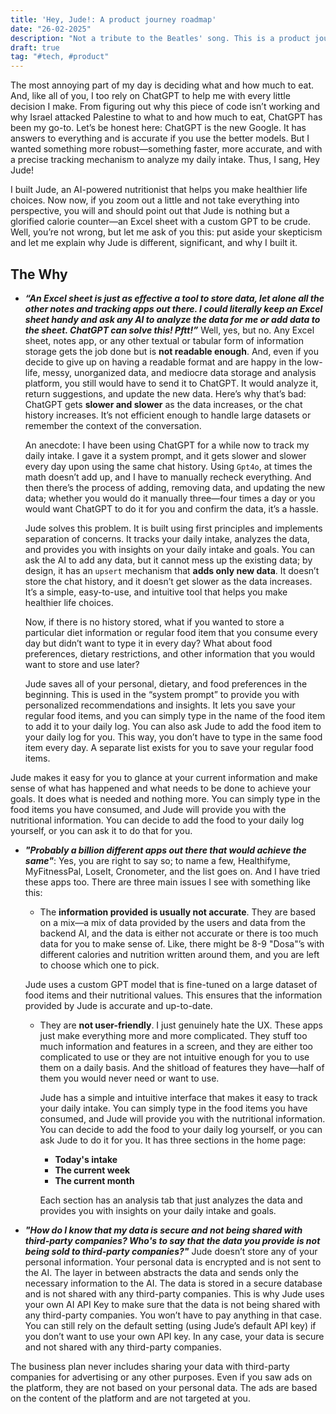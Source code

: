 ```yaml
---
title: 'Hey, Jude!: A product journey roadmap'
date: "26-02-2025"
description: "Not a tribute to the Beatles' song. This is a product journey roadmap of Jude; an AI-powered nutritionist that helps you make healthier life choices"
draft: true
tag: "#tech, #product"
---
```


The most annoying part of my day is deciding what and how much to eat. And, like all of you, I too rely on ChatGPT to help me with every little decision I make. From figuring out why this piece of code isn’t working and why Israel attacked Palestine to what to and how much to eat, ChatGPT has been my go-to. Let’s be honest here: ChatGPT is the new Google. It has answers to everything and is accurate if you use the better models. But I wanted something more robust—something faster, more accurate, and with a precise tracking mechanism to analyze my daily intake. Thus, I sang, Hey Jude!

I built Jude, an AI-powered nutritionist that helps you make healthier life choices. Now now, if you zoom out a little and not take everything into perspective, you will and should point out that Jude is nothing but a glorified calorie counter—an Excel sheet with a custom GPT to be crude. Well, you’re not wrong, but let me ask of you this: put aside your skepticism and let me explain why Jude is different, significant, and why I built it.

## The Why

- ***“An Excel sheet is just as effective a tool to store data, let alone all the other notes and tracking apps out there. I could literally keep an Excel sheet handy and ask any AI to analyze the data for me or add data to the sheet. ChatGPT can solve this! Pftt!”*** Well, yes, but no. Any Excel sheet, notes app, or any other textual or tabular form of information storage gets the job done but is **not readable enough**. And, even if you decide to give up on having a readable format and are happy in the low-life, messy, unorganized data, and mediocre data storage and analysis platform, you still would have to send it to ChatGPT. It would analyze it, return suggestions, and update the new data. Here’s why that’s bad: ChatGPT gets **slower and slower** as the data increases, or the chat history increases. It’s not efficient enough to handle large datasets or remember the context of the conversation.

	An anecdote: I have been using ChatGPT for a while now to track my daily intake. I gave it a system prompt, and it gets slower and slower every day upon using the same chat history. Using `Gpt4o`, at times the math doesn’t add up, and I have to manually recheck everything. And then there’s the process of adding, removing data, and updating the new data; whether you would do it manually three—four times a day or you would want ChatGPT to do it for you and confirm the data, it’s a hassle.

	Jude solves this problem. It is built using first principles and implements separation of concerns. It tracks your daily intake, analyzes the data, and provides you with insights on your daily intake and goals. You can ask the AI to add any data, but it cannot mess up the existing data; by design, it has an `upsert` mechanism that **adds only new data**. It doesn’t store the chat history, and it doesn’t get slower as the data increases. It’s a simple, easy-to-use, and intuitive tool that helps you make healthier life choices.

	Now, if there is no history stored, what if you wanted to store a particular diet information or regular food item that you consume every day but didn’t want to type it in every day? What about food preferences, dietary restrictions, and other information that you would want to store and use later?

	Jude saves all of your personal, dietary, and food preferences in the beginning. This is used in the “system prompt” to provide you with personalized recommendations and insights. It lets you save your regular food items, and you can simply type in the name of the food item to add it to your daily log. You can also ask Jude to add the food item to your daily log for you. This way, you don’t have to type in the same food item every day. A separate list exists for you to save your regular food items.

Jude makes it easy for you to glance at your current information and make sense of what has happened and what needs to be done to achieve your goals. It does what is needed and nothing more. You can simply type in the food items you have consumed, and Jude will provide you with the nutritional information. You can decide to add the food to your daily log yourself, or you can ask it to do that for you.

- ***"Probably a billion different apps out there that would achieve the same"***: Yes, you are right to say so; to name a few, Healthifyme, MyFitnessPal, LoseIt, Cronometer, and the list goes on. And I have tried these apps too. There are three main issues I see with something like this:
	- The **information provided is usually not accurate**. They are based on a mix—a mix of data provided by the users and data from the backend AI, and the data is either not accurate or there is too much data for you to make sense of. Like, there might be 8-9 "Dosa"’s with different calories and nutrition written around them, and you are left to choose which one to pick.

		
	Jude uses a custom GPT model that is fine-tuned on a large dataset of food items and their nutritional values. This ensures that the information provided by Jude is accurate and up-to-date.

	- They are **not user-friendly**. I just genuinely hate the UX. These apps just make everything more and more complicated. They stuff too much information and features in a screen, and they are either too complicated to use or they are not intuitive enough for you to use them on a daily basis. And the shitload of features they have—half of them you would never need or want to use.

		Jude has a simple and intuitive interface that makes it easy to track your daily intake. You can simply type in the food items you have consumed, and Jude will provide you with the nutritional information. You can decide to add the food to your daily log yourself, or you can ask Jude to do it for you. It has three sections in the home page: 
		- **Today's intake**
		- **The current week**
		- **The current month**

		Each section has an analysis tab that just analyzes the data and provides you with insights on your daily intake and goals.

- ***"How do I know that my data is secure and not being shared with third-party companies? Who's to say that the data you provide is not being sold to third-party companies?"*** Jude doesn’t store any of your personal information. Your personal data is encrypted and is not sent to the AI. The layer in between abstracts the data and sends only the necessary information to the AI. The data is stored in a secure database and is not shared with any third-party companies. This is why Jude uses your own AI API Key to make sure that the data is not being shared with any third-party companies. You won’t have to pay anything in that case. You can still rely on the default setting (using Jude’s default API key) if you don’t want to use your own API key. In any case, your data is secure and not shared with any third-party companies. 

The business plan never includes sharing your data with third-party companies for advertising or any other purposes. Even if you saw ads on the platform, they are not based on your personal data. The ads are based on the content of the platform and are not targeted at you.


<!-- 

## The How

### The nitty-grittiess: designing Jude


### Coming up to speed


### The AI behind the backend


### Next?


## The Future -->